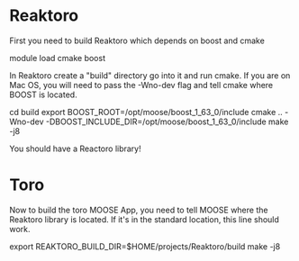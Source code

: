 Reaktoro
========

First you need to build Reaktoro which depends on boost and cmake

module load cmake boost

In Reaktoro create a "build" directory go into it and run cmake.
If you are on Mac OS, you will need to pass the -Wno-dev flag and tell cmake where
BOOST is located.


cd build
export BOOST_ROOT=/opt/moose/boost_1_63_0/include
cmake .. -Wno-dev -DBOOST_INCLUDE_DIR=/opt/moose/boost_1_63_0/include
make -j8

You should have a Reactoro library!

Toro
====

Now to build the toro MOOSE App, you need to tell MOOSE where the Reaktoro library is located.
If it's in the standard location, this line should work.

export REAKTORO_BUILD_DIR=$HOME/projects/Reaktoro/build
make -j8
